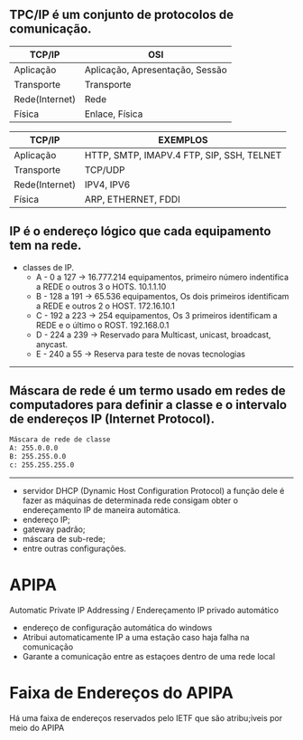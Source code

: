 ## TPC/IP é um conjunto de protocolos de comunicação.

| TCP/IP | OSI |
| --- | --- |
| Aplicação | Aplicação, Apresentação, Sessão |
| Transporte | Transporte|
| Rede(Internet) | Rede |
| Física | Enlace, Física |

| TCP/IP | EXEMPLOS |
| --- | --- |
| Aplicação | HTTP, SMTP, IMAPV.4 FTP, SIP, SSH, TELNET |
| Transporte | TCP/UDP|
| Rede(Internet) | IPV4, IPV6 |
| Física | ARP, ETHERNET, FDDI |

## IP é o endereço lógico que cada equipamento tem na rede.
 
- classes de IP.
    - A - 0 a 127 -> 16.777.214 equipamentos,
primeiro número indentifica a REDE o outros 3 o HOTS. 10.1.1.10
    - B - 128 a 191 -> 65.536 equipamentos,
Os dois primeiros identificam a REDE e outros 2 o HOST. 172.16.10.1
    - C - 192 a 223 -> 254 equipamentos,
Os 3 primeiros identificam a REDE e o último o ROST. 192.168.0.1
    - D - 224 a 239 -> Reservado para Multicast, unicast, broadcast, anycast.
    - E - 240 a 55 -> Reserva para teste de novas tecnologias

---

## Máscara de rede é um termo usado em redes de computadores para definir a classe e o intervalo de endereços IP (Internet Protocol).

```bash
Máscara de rede de classe
A: 255.0.0.0
B: 255.255.0.0
c: 255.255.255.0
```
--- 
- servidor DHCP (Dynamic Host Configuration Protocol) a função dele é fazer as máquinas de determinada rede consigam obter o endereçamento IP de maneira automática. 
- endereço IP;
- gateway padrão;
- máscara de sub-rede;
- entre outras configurações.

# APIPA
Automatic Private IP Addressing / Endereçamento IP privado automático
- endereço de configuração automática do windows
- Atribui automaticamente IP a uma estação caso haja falha na comunicação
- Garante a comunicação entre as estaçoes dentro de uma rede local

# Faixa de Endereços do APIPA
Há uma faixa de endereços reservados pelo IETF que são atribu;iveis por meio do APIPA
